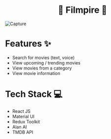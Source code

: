 
<div align='center'>

  #  🍿 Filmpire 🍿
</div>


![Capture](https://user-images.githubusercontent.com/92306429/214040609-8b90fc69-8c97-4236-ac70-3b6641e9d82d.PNG)


# Features ✨

- Search for movies (text, voice)
- View upcoming / trending movies
- View movies from a category
- View movie information




# Tech Stack 💻

- React JS
- Material UI
- Redux Toolkit
- Alan AI
- TMDB API


